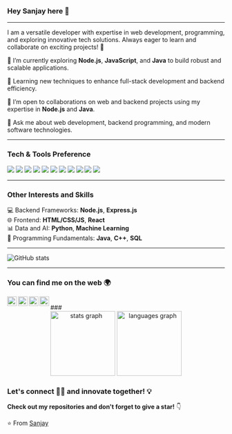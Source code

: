 ### Hey Sanjay here 👋

---

I am a versatile developer with expertise in web development, programming, and exploring innovative tech solutions. Always eager to learn and collaborate on exciting projects! 🚀

 🔭 I’m currently exploring **Node.js**, **JavaScript**, and **Java** to build robust and scalable applications.
 
 🌱 Learning new techniques to enhance full-stack development and backend efficiency.
 
 👯 I’m open to collaborations on web and backend projects using my expertise in **Node.js** and **Java**.
 
 💬 Ask me about web development, backend programming, and modern software technologies.

---

### Tech & Tools Preference

<img src = "https://img.shields.io/badge/-HTML5-E34F26?style=flat&logo=html5&logoColor=white">   <img src = "https://img.shields.io/badge/-CSS3-1572B6?style=flat&logo=css3&logoColor=white">   <img src="https://img.shields.io/badge/-JavaScript-eed718?style=flat&logo=javascript&logoColor=ffffff">   <img src="https://img.shields.io/badge/-Node.js-3C873A?style=flat&logo=Node.js&logoColor=white">   <img src="https://img.shields.io/badge/-MongoDB-4DB33D?style=flat&logo=mongodb&logoColor=FFFFFF">   <img src="https://img.shields.io/badge/-Python-black?style=flat&logo=python&logoColor=white">   <img src="http://img.shields.io/badge/-C%20&%20C++-659ad2?style=flat&logo=c%2B%2B&logoColor=ffffff">   <img src="http://img.shields.io/badge/-Java-F89820?style=flat&logo=java&logoColor=white">   <img src="http://img.shields.io/badge/-Git-F1502F?style=flat&logo=git&logoColor=FFFFFF">   <img src="http://img.shields.io/badge/-Github-000000?style=flat&logo=github&logoColor=FFFFFF">   <img src="http://img.shields.io/badge/-VS%20Code-007ACC?style=flat&logo=visual%20studio%20code&logoColor=white">

---

### Other Interests and Skills

💻 Backend Frameworks: **Node.js**, **Express.js**  
🌐 Frontend: **HTML/CSS/JS**, **React**  
📊 Data and AI: **Python**, **Machine Learning**  
💾 Programming Fundamentals: **Java**, **C++**, **SQL**

---

![GitHub stats](https://github-readme-stats.vercel.app/api?username=Sanjay-H-M&show_icons=true&hide_border=true)


---

### You can find me on the web 🌍

[<img align="left" alt="Sanjay | Instagram" width="22px" src="https://cdn.jsdelivr.net/npm/simple-icons@v3/icons/instagram.svg" />](https://www.instagram.com/_sanjay_2705_/profilecard/?igsh=MTNxNW5sYTN0aHljOA==)
[<img align="left" alt="Sanjay | LinkedIn" width="22px" src="https://cdn.jsdelivr.net/npm/simple-icons@v3/icons/linkedin.svg" />](https://www.linkedin.com/in/h-m-sanjay-6928a92a6?utm_source=share&utm_campaign=share_via&utm_content=profile&utm_medium=android_app)
[<img align="left" alt="Sanjay | Facebook" width="22px" src="https://cdn.jsdelivr.net/npm/simple-icons@v3/icons/facebook.svg" />](https://www.facebook.com/share/1BHyWPmizk/)
[<img align="left" alt="Sanjay | YouTube" width="22px" src="https://cdn.jsdelivr.net/npm/simple-icons@v3/icons/youtube.svg" />](https://youtube.com/@sanjay-sj1kv?si=xal3MJXBMYXzqBYN)

<br/>
###

<div align="center">
  <img src="https://github-readme-stats.vercel.app/api?username=Sanjay-H-M&hide_title=false&hide_rank=false&show_icons=true&include_all_commits=true&count_private=true&disable_animations=false&theme=dracula&locale=en&hide_border=false" height="150" alt="stats graph"  />
  <img src="https://github-readme-stats.vercel.app/api/top-langs?username=Sanjay-H-M&locale=en&hide_title=false&layout=compact&card_width=320&langs_count=5&theme=dracula&hide_border=false" height="150" alt="languages graph"  />
</div>

###

### Let's connect 👨‍💻 and innovate together! 💡

**Check out my repositories and don't forget to give a star!** 👇

:star: From [Sanjay](https://github.com/Sanjay-H-M)
